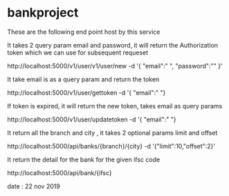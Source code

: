 # bankproject

These are the following end point host by this service 


It takes 2 query param email and password, it will return the 
Authorization token which we can use for subsequent requeset

http://localhost:5000/v1/user/v1/user/new -d '{ "email":" ", "password":"" }'


It take email is as a query param and return the token 

http://localhost:5000/v1/user/gettoken  -d '{ "email":" "}



If token is expired, it will return the new token, takes email as query params

http://localhost:5000/v1/user/updatetoken -d '{ "email":" "}



It return all the branch and city , it takes 2 optional params limit and offset 

http://localhost:5000/api/banks/{branch}/{city} -d '{"limit":10,"offset":2}'


It return the detail for the bank for the given ifsc code 

http://localhost:5000/api/bank/{ifsc}

date : 22 nov 2019


